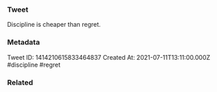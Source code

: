 ### Tweet
Discipline is cheaper than regret.

### Metadata
Tweet ID: 1414210615833464837
Created At: 2021-07-11T13:11:00.000Z
#discipline
#regret

### Related

